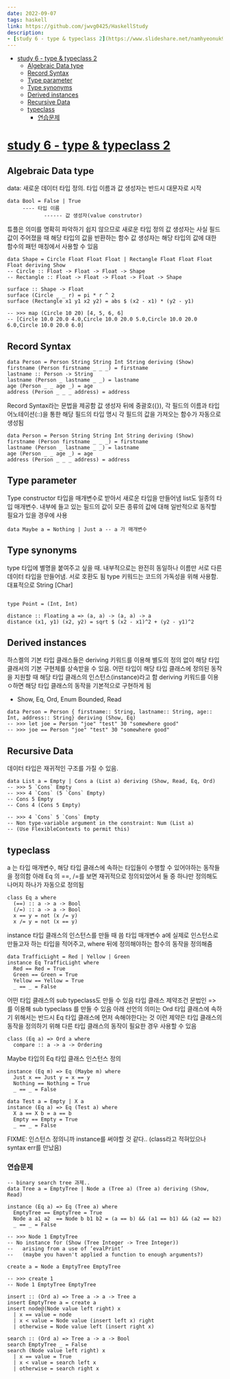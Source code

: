 ```yaml
---
date: 2022-09-07
tags: haskell
link: https://github.com/jwvg0425/HaskellStudy
description:
- [study 6 - type & typeclass 2](https://www.slideshare.net/namhyeonuk90/haskell-study-6)
---
```


- [study 6 - type & typeclass 2](#study-6---type--typeclass-2)
  - [Algebraic Data type](#algebraic-data-type)
  - [Record Syntax](#record-syntax)
  - [Type parameter](#type-parameter)
  - [Type synonyms](#type-synonyms)
  - [Derived instances](#derived-instances)
  - [Recursive Data](#recursive-data)
  - [typeclass](#typeclass)
    - [연습문제](#연습문제)

# [study 6 - type & typeclass 2](https://www.slideshare.net/namhyeonuk90/haskell-study-6)

## Algebraic Data type

data: 새로운 데이터 타입 정의. 타입 이름과 값 생성자는 반드시 대문자로 시작

```
data Bool = False | True
     ---- 타입 이름
            ------ 값 생성자(value construtor)
```

튜플은 의미를 명확히 파악하기 쉽지 않으므로 새로운 타입 정의
값 생성자는 사실 필드값이 주어졌을 때 해당 타입의 값을 반환하는 함수
값 생성자는 해당 타입의 값에 대한 함수의 패턴 매칭에서 사용할 수 있음

```
data Shape = Circle Float Float Float | Rectangle Float Float Float Float deriving Show
-- Circle :: Float -> Float -> Float -> Shape
-- Rectangle :: Float -> Float -> Float -> Float -> Shape

surface :: Shape -> Float
surface (Circle _ _ r) = pi * r ^ 2
surface (Rectangle x1 y1 x2 y2) = abs $ (x2 - x1) * (y2 - y1)

-- >>> map (Circle 10 20) [4, 5, 6, 6]
-- [Circle 10.0 20.0 4.0,Circle 10.0 20.0 5.0,Circle 10.0 20.0 6.0,Circle 10.0 20.0 6.0]
```

## Record Syntax

```
data Person = Person String String Int String deriving (Show)
firstname (Person firstname _ _ _) = firstname
lastname :: Person -> String
lastname (Person _ lastname _ _) = lastname
age (Person _ _ age _) = age
address (Person _ _ _ address) = address
```

Record Syntax라는 문법을 제공함
값 생성자 뒤에 중괄호({}), 각 필드의 이름과 타입 어노테이션(::)을 통한 해당 필드의 타입 명시
각 필드의 값을 가져오는 함수가 자동으로 생성됨

```
data Person = Person String String Int String deriving (Show)
firstname (Person firstname _ _ _) = firstname
lastname (Person _ lastname _ _) = lastname
age (Person _ _ age _) = age
address (Person _ _ _ address) = address
```

## Type parameter

Type constructor 타입을 매개변수로 받아서 새로운 타입을 만들어냄
list도 일종의 타입 매개변수. 내부에 들고 있는 필드의 값이 모든 종류의 값에 대해 일반적으로 동작할 필요가 있을 경우에 사용

```
data Maybe a = Nothing | Just a -- a 가 매개변수
```

## Type synonyms

type 타입에 별명을 붙여주고 싶을 때. 내부적으로는 완전히 동일하나 이름만 서로 다른 데이터 타입을 만들어냄. 서로 호환도 됨
type 키워드는 코드의 가독성을 위해 사용함. 대표적으로 String [Char]

```

type Point = (Int, Int)

distance :: Floating a => (a, a) -> (a, a) -> a
distance (x1, y1) (x2, y2) = sqrt $ (x2 - x1)^2 + (y2 - y1)^2
```

## Derived instances

하스켈의 기본 타입 클래스들은 deriving 키워드를 이용해 별도의 정의 없이 해당 타입 클래서의 기본 구현체를 상속받을 수 있음.
어떤 타입이 해당 타입 클래스에 정의된 동작을 지원할 때 해당 타입 클래스의 인스턴스(instance)라고 함
deriving 키워드를 이용ㅇ하면 해당 타입 클래스의 동작을 기본적으로 구현하게 됨

- Show, Eq, Ord, Enum Bounded, Read

```
data Person = Person { firstname:: String, lastname:: String, age:: Int, address:: String} deriving (Show, Eq)
-- >>> let joe = Person "joe" "test" 30 "somewhere good"
-- >>> joe == Person "joe" "test" 30 "somewhere good"
```

## Recursive Data

데이터 타입은 재귀적인 구조를 가질 수 있음.

```
data List a = Empty | Cons a (List a) deriving (Show, Read, Eq, Ord)
-- >>> 5 `Cons` Empty
-- >>> 4 `Cons` (5 `Cons` Empty)
-- Cons 5 Empty
-- Cons 4 (Cons 5 Empty)

-- >>> 4 `Cons` 5 `Cons` Empty
-- Non type-variable argument in the constraint: Num (List a)
-- (Use FlexibleContexts to permit this)
```

## typeclass

a 는 타입 매개변수, 해당 타입 클래스에 속하는 타입들이 수행할 수 있어야하는 동작들을 정의함
아래 Eq 의 ==, /=를 보면 재귀적으로 정의되었어서 둘 중 하나만 정의해도 나머지 하나가 자동으로 정의됨

```
class Eq a where
  (==) :: a -> a -> Bool
  (/=) :: a -> a -> Bool
  x == y = not (x /= y)
  x /= y = not (x == y)
```

instance 타입 클래스의 인스턴스를 만들 때 씀
타입 매개변수 a에 실제로 인스턴스로 만들고자 하는 타입을 적어주고, where 뒤에 정의해야하는 함수의 동작을 정의해줌

```
data TrafficLight = Red | Yellow | Green
instance Eq TrafficLight where
  Red == Red = True
  Green == Green = True
  Yellow == Yellow = True
  _ == _ = False
```

어떤 타입 클래스의 sub typeclass도 만들 수 있음
타입 클래스 제약조건 문법인 => 를 이용해 sub typeclass 를 만들 수 있음
아래 선언의 의미는 Ord 타입 클래스에 속하기 위해서는 반드시 Eq 타입 클래스에 먼저 속해야한다는 것
이런 제약은 타입 클래스의 동작을 정의하기 위해 다른 타입 클래스의 동작이 필요한 경우 사용할 수 있음

```
class (Eq a) => Ord a where
  compare :: a -> a -> Ordering

```

Maybe 타입의 Eq 타입 클래스 인스턴스 정의

```
instance (Eq m) => Eq (Maybe m) where
  Just x == Just y = x == y
  Nothing == Nothing = True
  _ == _ = False

data Test a = Empty | X a
instance (Eq a) => Eq (Test a) where
  X a == X b = a == b
  Empty == Empty = True
  _ == _ = False
```

FIXME: 인스턴스 정의니까 instance를 써야할 것 같다.. (class라고 적혀있으나 syntax err를 만났음)

### 연습문제

```
-- binary search tree 과제..
data Tree a = EmptyTree | Node a (Tree a) (Tree a) deriving (Show, Read)

instance (Eq a) => Eq (Tree a) where
  EmptyTree == EmptyTree = True
  Node a a1 a2  == Node b b1 b2 = (a == b) && (a1 == b1) && (a2 == b2)
  _ == _ = False

-- >>> Node 1 EmptyTree
-- No instance for (Show (Tree Integer -> Tree Integer))
--   arising from a use of ‘evalPrint’
--   (maybe you haven't applied a function to enough arguments?)

create a = Node a EmptyTree EmptyTree

-- >>> create 1
-- Node 1 EmptyTree EmptyTree

insert :: (Ord a) => Tree a -> a -> Tree a
insert EmptyTree a = create a
insert node@(Node value left right) x
  | x == value = node
  | x < value = Node value (insert left x) right
  | otherwise = Node value left (insert right x)

search :: (Ord a) => Tree a -> a -> Bool
search EmptyTree _ = False
search (Node value left right) x
  | x == value = True
  | x < value = search left x
  | otherwise = search right x

```
